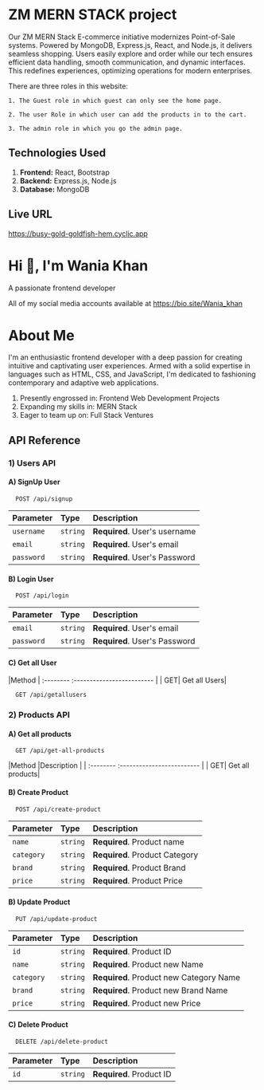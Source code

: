 # ZM MERN STACK project

Our ZM MERN Stack E-commerce initiative modernizes Point-of-Sale systems. Powered by MongoDB, Express.js, React, and Node.js, it delivers seamless shopping. Users easily explore and order while our tech ensures efficient data handling, smooth communication, and dynamic interfaces. This redefines experiences, optimizing operations for modern enterprises.

  There are three roles in this website:
  
    1. The Guest role in which guest can only see the home page. 
    
    2. The user Role in which user can add the products in to the cart.
    
    3. The admin role in which you go the admin page.


## Technologies Used
1.  **Frontend:** React, Bootstrap 
2. **Backend:** Express.js, Node.js
3. **Database:** MongoDB


##  Live URL


https://busy-gold-goldfish-hem.cyclic.app



#  Hi 👋, I'm Wania Khan
A passionate frontend developer

All of my social media accounts available at https://bio.site/Wania_khan


# About Me

I'm an enthusiastic frontend developer with a deep passion for creating intuitive and captivating user experiences. Armed with a solid expertise in languages such as HTML, CSS, and JavaScript, I'm dedicated to fashioning contemporary and adaptive web applications.

1. Presently engrossed in: Frontend Web Development Projects
2. Expanding my skills in: MERN Stack
3. Eager to team up on: Full Stack Ventures



## API Reference
### 1) Users API
#### A) SignUp User

```http
  POST /api/signup
```

| Parameter | Type     | Description                |
| :-------- | :------- | :------------------------- |
| `username` | `string` | **Required**. User's username |
| `email` | `string` | **Required**. User's email |
| `password` | `string` | **Required**. User's Password |

#### B) Login User

```http
  POST /api/login
```

| Parameter | Type     | Description                |
| :-------- | :------- | :------------------------- |
| `email` | `string` | **Required**. User's email |
| `password` | `string` | **Required**. User's Password |

#### C) Get all User
|Method | :-------- :------------------------- | | GET| Get all Users|
```http
  GET /api/getallusers
```

### 2) Products API
#### A) Get all products

```http
  GET /api/get-all-products
```
|Method |Description | | :-------- :------------------------- | | GET| Get all products|

#### B) Create Product

```http
  POST /api/create-product
```
| Parameter | Type     | Description                |
| :-------- | :------- | :------------------------- |
| `name` | `string` | **Required**. Product name |
| `category` | `string` | **Required**. Product Category |
| `brand` | `string` | **Required**. Product Brand|
| `price` | `string` | **Required**. Product Price|


#### B) Update Product


```http
  PUT /api/update-product
```
| Parameter | Type     | Description                |
| :-------- | :------- | :------------------------- |
| `id` | `string` | **Required**. Product ID |
| `name` | `string` | **Required**. Product new Name |
| `category` | `string` | **Required**. Product new Category Name|
| `brand` | `string` | **Required**. Product new Brand Name|
| `price` | `string` | **Required**. Product new Price|

#### C) Delete Product


```http
  DELETE /api/delete-product
```
| Parameter | Type     | Description                |
| :-------- | :------- | :------------------------- |
| `id` | `string` | **Required**. Product ID |
